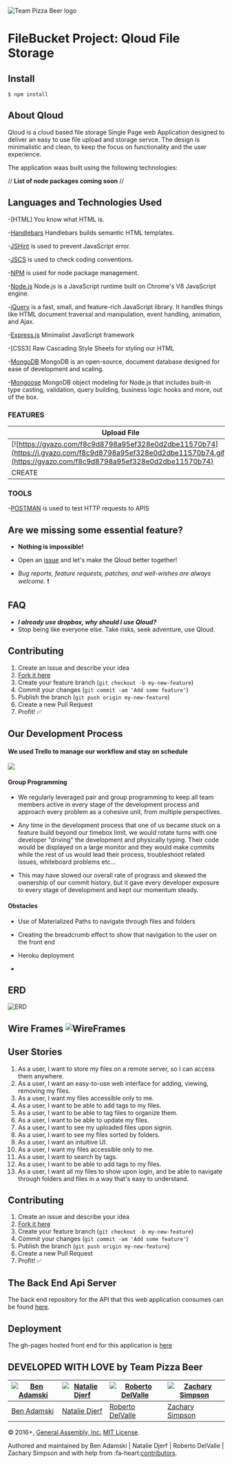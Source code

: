 ![Team Pizza Beer logo](http://i.imgur.com/s1n7Uf4.png)

# FileBucket Project: Qloud File Storage

## Install

```
$ npm install
```

## About Qloud

Qloud is a cloud based file storage Single Page web Application designed to
deliver an easy to use file upload and storage servce. The design is minimalistic
and clean, to keep the focus on functionality and the user experience.

The application waas built using the following technologies:

// **List of node packages coming soon** //




## Languages and Technologies Used

  -[HTML] You know what HTML is.

  -[Handlebars](http://handlebarsjs.com/) Handlebars builds semantic HTML templates.

  -[JSHint](http://www.jshint.com/docs/) is used to prevent JavaScript error.

  -[JSCS](https://npmjs.org/package/jscs) is used to check coding conventions.

  -[NPM](https://www.npmjs.com/) is used for node package management.

  -[Node.js](https://nodejs.org/en/) Node.js is a JavaScript runtime built on Chrome's V8 JavaScript engine.

  -[jQuery](https://jquery.com/) is a fast, small, and feature-rich JavaScript library. It handles things like HTML document traversal and manipulation, event handling, animation, and Ajax.

  -[Express.js](http://expressjs.com/) Minimalist JavaScript framework

  -[CSS3] Raw Cascading Style Sheets for styling our HTML

  -[MongoDB](https://docs.mongodb.com/) MongoDB is an open-source, document database designed for ease of development and scaling.

  -[Mongoose](http://mongoosejs.com/) MongoDB object modeling for Node.js that includes built-in type casting, validation, query building, business logic hooks and more, out of the box.

### FEATURES

| **Upload File**                                                                                                                                                       | **View File**                                                                                                                                                         | **Edit Tags**                                                                                                                                                         | **Delete**                                                                                                                                                            | **Folder Navigation**                                                                                                                                                 |
|-----------------------------------------------------------------------------------------------------------------------------------------------------------------------|-----------------------------------------------------------------------------------------------------------------------------------------------------------------------|-----------------------------------------------------------------------------------------------------------------------------------------------------------------------|-----------------------------------------------------------------------------------------------------------------------------------------------------------------------|-----------------------------------------------------------------------------------------------------------------------------------------------------------------------|
| [![https://gyazo.com/f8c9d8798a95ef328e0d2dbe11570b74](https://i.gyazo.com/f8c9d8798a95ef328e0d2dbe11570b74.gif)](https://gyazo.com/f8c9d8798a95ef328e0d2dbe11570b74) | [![https://gyazo.com/f965fcd4c02c3f5ca5bc1d1b8295f5bd](https://i.gyazo.com/f965fcd4c02c3f5ca5bc1d1b8295f5bd.gif)](https://gyazo.com/f965fcd4c02c3f5ca5bc1d1b8295f5bd) | [![https://gyazo.com/07fa2a1e1b961d3ba2565d038d087dfe](https://i.gyazo.com/07fa2a1e1b961d3ba2565d038d087dfe.gif)](https://gyazo.com/07fa2a1e1b961d3ba2565d038d087dfe) | [![https://gyazo.com/dfa013f3f4ed2424d6482c036c1a0fbc](https://i.gyazo.com/dfa013f3f4ed2424d6482c036c1a0fbc.gif)](https://gyazo.com/dfa013f3f4ed2424d6482c036c1a0fbc) | [![https://gyazo.com/b1b66496643af81a4a21072da39d006a](https://i.gyazo.com/b1b66496643af81a4a21072da39d006a.gif)](https://gyazo.com/b1b66496643af81a4a21072da39d006a) |
| CREATE                                                                                                                                                                | READ                                                                                                                                                                  | UPDATE                                                                                                                                                                | DESTROY                                                                                                                                                               | AWESOME                                                                                                                                                               |

### TOOLS

  -[POSTMAN](https://www.getpostman.com/) is used to test HTTP requests to APIS

  ## Are we missing some essential feature?

  - **Nothing is impossible!**

  - Open an [issue](https://github.com/PizzaBeer/filebucket-front-end/issues/new) and let's make the Qloud better together!

  - *Bug reports, feature requests, patches, and well-wishes are always welcome.* :heavy_exclamation_mark:

  ## FAQ

  - ***I already use dropbox, why should I use Qloud?***
  - Stop being like everyone else. Take risks, seek adventure, use Qloud.

  ## Contributing


1. Create an issue and describe your idea
2. [Fork it here](https://github.com/PizzaBeer)
3. Create your feature branch (`git checkout -b my-new-feature`)
4. Commit your changes (`git commit -am 'Add some feature'`)
5. Publish the branch (`git push origin my-new-feature`)
6. Create a new Pull Request
7. Profit! :white_check_mark:


## Our Development Process

#### We used Trello to manage our workflow and stay on schedule

<img src="http://i.imgur.com/nYlWO3X.gif">

#### Group Programming

- We regularly leveraged pair and group programming to keep all team members active in every stage of the development process and approach every problem as a cohesive unit, from multiple perspectives.

- Any time in the development process that one of us became stuck on a feature build beyond our timebox limit, we would rotate turns with one developer "driving" the development and physically typing. Their code would be displayed on a large monitor and they would make commits while the rest of us would lead their process, troubleshoot related issues, whiteboard problems etc...

- This may have slowed our overall rate of prograss and skewed the ownership of our commit history, but it gave every developer exposure to every stage of development and kept our momentum steady.


#### Obstacles

- Use of Materialized Paths to navigate through files and folders

- Creating the breadcrumb effect to show that navigation to the user on the front end

- Heroku deployment

-

## ERD

![ERD](http://i.imgur.com/wN5N6iH.jpg)

## Wire Frames ![WireFrames](https://i.gyazo.com/0ccac675be470898568f60699475d4d7.png)

## User Stories


1. As a user, I want to store my files on a remote server, so I can access them anywhere.
2. As a user, I want an easy-to-use web interface for adding, viewing, removing my files.
3. As a user, I want my files accessible only to me.
4. As a user, I want to be able to add tags to my files.
5. As a user, I want to be able to tag files to organize them.
6. As a user, I want to be able to update my files.
7. As a user, I want to see my uploaded files upon signin.
8. As a user, I want to see my files sorted by folders.
9. As a user, I want an intuitive UI.
10. As a user, I want my files accessible only to me.
11. As a user, I want to search by tags.
12. As a user, I want to be able to add tags to my files.
13. As a user, I want all my files to show upon login, and be able to navigate
through folders and files in a way that's easy to understand.


## Contributing

1. Create an issue and describe your idea
2. [Fork it here](https://github.com/PizzaBeer)
3. Create your feature branch (`git checkout -b my-new-feature`)
4. Commit your changes (`git commit -am 'Add some feature'`)
5. Publish the branch (`git push origin my-new-feature`)
6. Create a new Pull Request
7. Profit! :white_check_mark:

## The Back End Api Server

The back end repository for the API that this web application consumes can be
found [here](https://github.com/PizzaBeer/filebucket-back-end).

## Deployment

The gh-pages hosted front end for this application is [here](http://pizzabeer.github.io/filebucket-front-end )

## DEVELOPED WITH LOVE by Team Pizza Beer
| [![Ben Adamski](http://i.imgur.com/O7eT5sX.jpg)](https://github.com/benjamski) | [![Natalie Djerf](https://avatars3.githubusercontent.com/u/17814071?v=3&s=460)](https://github.com/natdjerf) | [![Roberto DelValle](https://avatars1.githubusercontent.com/u/17518260?v=3&s=400)](https://github.com/rdelvallej32) | [![Zachary Simpson](https://avatars2.githubusercontent.com/u/9722944?v=3&s=400)](https://github.com/cuprous) |
|--------------------------------------------------------------------------------|--------------------------------------------------------------------------------------------------------------|---------------------------------------------------------------------------------------------------------------------|--------------------------------------------------------------------------------------------------------------|
| [Ben Adamski](https://benjamski.com)                                           | [Natalie Djerf](https://github.com/natdjerf)                                                                 | [Roberto DelValle](https://github.com/rdelvallej32)                                                                 | [Zachary Simpson](https://github.com/cuprous)                                                                |


© 2016+, [General Assembly, Inc.](http://generalassemb.ly) [MIT License].<br>


Authored and maintained by Ben Adamski | Natalie Djerf | Roberto DelValle | Zachary Simpson and with help from :fa-heart:[contributors](https://github.com/PizzaBeer/filebucket-front-end/graphs/contributors).

[MIT License]: http://mit-license.org/
